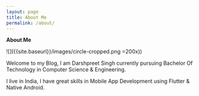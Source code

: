 ```yaml
---
layout: page
title: About Me
permalink: /about/
---
```


**About Me**

![]({{site.baseurl}}/images/circle-cropped.png =200x))


Welcome to my Blog, I am Darshpreet Singh currently pursuing Bachelor Of Technology in Computer Science &amp; Engineering.

I live in India, I have great skills in Mobile App Development using Flutter &amp; Native Android.
